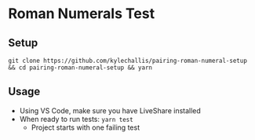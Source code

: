 # Roman Numerals Test

## Setup

```
git clone https://github.com/kylechallis/pairing-roman-numeral-setup && cd pairing-roman-numeral-setup && yarn
```

## Usage
* Using VS Code, make sure you have LiveShare installed
* When ready to run tests: `yarn test`
  * Project starts with one failing test
